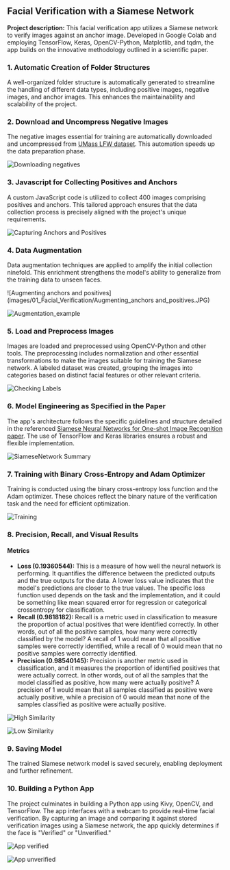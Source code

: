 ## Facial Verification with a Siamese Network

**Project description:** This facial verification app utilizes a Siamese network to verify images against an anchor image. Developed in Google Colab and employing TensorFlow, Keras, OpenCV-Python, Matplotlib, and tqdm, the app builds on the innovative methodology outlined in a scientific paper.

### 1. Automatic Creation of Folder Structures

A well-organized folder structure is automatically generated to streamline the handling of different data types, including positive images, negative images, and anchor images. This enhances the maintainability and scalability of the project.

### 2. Download and Uncompress Negative Images

The negative images essential for training are automatically downloaded and uncompressed from [UMass LFW dataset](http://vis-www.cs.umass.edu/lfw/lfw.tgz). This automation speeds up the data preparation phase.

![Downloading negatives](images/01_Facial_Verification/Downloading_negatives.JPG)

### 3. Javascript for Collecting Positives and Anchors

A custom JavaScript code is utilized to collect 400 images comprising positives and anchors. This tailored approach ensures that the data collection process is precisely aligned with the project's unique requirements.

![Capturing Anchors and Positives](images/01_Facial_Verification/Capturing_Anchors_and_Positives.JPG)

### 4. Data Augmentation

Data augmentation techniques are applied to amplify the initial collection ninefold. This enrichment strengthens the model's ability to generalize from the training data to unseen faces.

![Augmenting anchors and positives](images/01_Facial_Verification/Augmenting_anchors and_positives.JPG)

![Augmentation_example](images/01_Facial_Verification/Augmentation_example.JPG)

### 5. Load and Preprocess Images

Images are loaded and preprocessed using OpenCV-Python and other tools. The preprocessing includes normalization and other essential transformations to make the images suitable for training the Siamese network. A labeled dataset was created, grouping the images into categories based on distinct facial features or other relevant criteria.

![Checking Labels](images/01_Facial_Verification/Checking_Labels.JPG)

### 6. Model Engineering as Specified in the Paper

The app's architecture follows the specific guidelines and structure detailed in the referenced [Siamese Neural Networks for One-shot Image Recognition paper](https://www.cs.cmu.edu/~rsalakhu/papers/oneshot1.pdf). The use of TensorFlow and Keras libraries ensures a robust and flexible implementation.

![SiameseNetwork Summary](images/01_Facial_Verification/SiameseNetwork_Summary.JPG)

### 7. Training with Binary Cross-Entropy and Adam Optimizer

Training is conducted using the binary cross-entropy loss function and the Adam optimizer. These choices reflect the binary nature of the verification task and the need for efficient optimization.

![Training](images/01_Facial_Verification/Training.JPG)

### 8. Precision, Recall, and Visual Results

#### Metrics
- **Loss (0.19360544):** This is a measure of how well the neural network is performing. It quantifies the difference between the predicted outputs and the true outputs for the data. A lower loss value indicates that the model's predictions are closer to the true values. The specific loss function used depends on the task and the implementation, and it could be something like mean squared error for regression or categorical crossentropy for classification.
- **Recall (0.9818182):** Recall is a metric used in classification to measure the proportion of actual positives that were identified correctly. In other words, out of all the positive samples, how many were correctly classified by the model? A recall of 1 would mean that all positive samples were correctly identified, while a recall of 0 would mean that no positive samples were correctly identified.
- **Precision (0.98540145):** Precision is another metric used in classification, and it measures the proportion of identified positives that were actually correct. In other words, out of all the samples that the model classified as positive, how many were actually positive? A precision of 1 would mean that all samples classified as positive were actually positive, while a precision of 0 would mean that none of the samples classified as positive were actually positive.

![High Similarity](images/01_Facial_Verification/High_Similarity.JPG)

![Low Similarity](images/01_Facial_Verification/Low_Similarity.JPG)

### 9. Saving Model

The trained Siamese network model is saved securely, enabling deployment and further refinement.

### 10. Building a Python App

The project culminates in building a Python app using Kivy, OpenCV, and TensorFlow. The app interfaces with a webcam to provide real-time facial verification. By capturing an image and comparing it against stored verification images using a Siamese network, the app quickly determines if the face is "Verified" or "Unverified."

![App verified](images/01_Facial_Verification/App_verified.JPG)

![App unverified](images/01_Facial_Verification/App_unverified.JPG)
